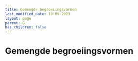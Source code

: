 ```yaml
---
title: Gemengde begroeiingsvormen
last_modified_date: 19-09-2023
layout: page
parent: G
has_children: false
---
```


Gemengde begroeiingsvormen
==========================

